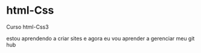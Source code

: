 # html-Css
 Curso html-Css3 

 estou aprendendo a criar sites e agora eu vou aprender a gerenciar  meu git hub
